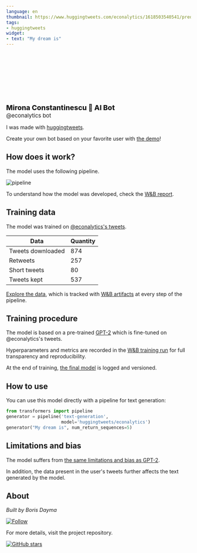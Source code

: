 ```yaml
---
language: en
thumbnail: https://www.huggingtweets.com/econalytics/1618503540541/predictions.png
tags:
- huggingtweets
widget:
- text: "My dream is"
---
```


<div>
<div style="width: 132px; height:132px; border-radius: 50%; background-size: cover; background-image: url('https://pbs.twimg.com/profile_images/1097281528277549056/cdGaAwrz_400x400.jpg')">
</div>
<div style="margin-top: 8px; font-size: 19px; font-weight: 800">Mirona Constantinescu 🤖 AI Bot </div>
<div style="font-size: 15px">@econalytics bot</div>
</div>

I was made with [huggingtweets](https://github.com/borisdayma/huggingtweets).

Create your own bot based on your favorite user with [the demo](https://colab.research.google.com/github/borisdayma/huggingtweets/blob/master/huggingtweets-demo.ipynb)!

## How does it work?

The model uses the following pipeline.

![pipeline](https://github.com/borisdayma/huggingtweets/blob/master/img/pipeline.png?raw=true)

To understand how the model was developed, check the [W&B report](https://wandb.ai/wandb/huggingtweets/reports/HuggingTweets-Train-a-Model-to-Generate-Tweets--VmlldzoxMTY5MjI).

## Training data

The model was trained on [@econalytics's tweets](https://twitter.com/econalytics).

| Data | Quantity |
| --- | --- |
| Tweets downloaded | 874 |
| Retweets | 257 |
| Short tweets | 80 |
| Tweets kept | 537 |

[Explore the data](https://wandb.ai/wandb/huggingtweets/runs/3movytf0/artifacts), which is tracked with [W&B artifacts](https://docs.wandb.com/artifacts) at every step of the pipeline.

## Training procedure

The model is based on a pre-trained [GPT-2](https://huggingface.co/gpt2) which is fine-tuned on @econalytics's tweets.

Hyperparameters and metrics are recorded in the [W&B training run](https://wandb.ai/wandb/huggingtweets/runs/14j91sqe) for full transparency and reproducibility.

At the end of training, [the final model](https://wandb.ai/wandb/huggingtweets/runs/14j91sqe/artifacts) is logged and versioned.

## How to use

You can use this model directly with a pipeline for text generation:

```python
from transformers import pipeline
generator = pipeline('text-generation',
                     model='huggingtweets/econalytics')
generator("My dream is", num_return_sequences=5)
```

## Limitations and bias

The model suffers from [the same limitations and bias as GPT-2](https://huggingface.co/gpt2#limitations-and-bias).

In addition, the data present in the user's tweets further affects the text generated by the model.

## About

*Built by Boris Dayma*

[![Follow](https://img.shields.io/twitter/follow/borisdayma?style=social)](https://twitter.com/intent/follow?screen_name=borisdayma)

For more details, visit the project repository.

[![GitHub stars](https://img.shields.io/github/stars/borisdayma/huggingtweets?style=social)](https://github.com/borisdayma/huggingtweets)
